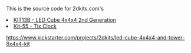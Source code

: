 This is the source code for 2dkits.com's
<li><a href="http://www.2dkits.com/zencart/index.php?main_page=product_info&products_id=87">KIT13B - LED Cube 4x4x4 2nd Generation</a>
<li><a href="http://www.2dkits.com/zencart/index.php?main_page=product_info&products_id=102>KIT25B - LED Tower 8x4x4 2nd Generation</a>
<li><a href="http://www.2dkits.com/zencart/index.php?main_page=product_info&products_id=95>Kit-55 - Tix Clock</a>

https://www.kickstarter.com/projects/2dkits/led-cube-4x4x4-and-tower-8x4x4-kit
